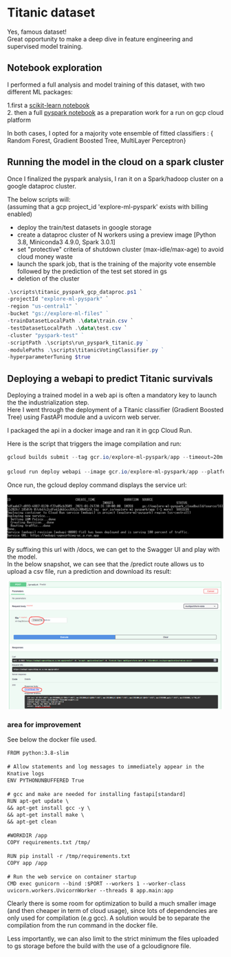 # Titanic dataset

Yes, famous dataset!  
Great opportunity to make a deep dive in feature engineering and supervised model training.  

## Notebook exploration  

I performed a full analysis and model training of this dataset, with two different ML packages: 

1.first a [scikit-learn notebook](./notebooks/titanic-scikit-learn.ipynb)  
2. then a full [pyspark notebook](./notebooks/titanic-pyspark.ipynb) as a preparation work for a run on gcp cloud platform

In both cases, I opted for a majority vote ensemble of fitted classifiers : { Random Forest, Gradient Boosted Tree, MultiLayer Perceptron}

## Running the model in the cloud on a spark cluster  

Once I finalized the pyspark analysis, I ran it on a Spark/hadoop cluster on a google dataproc cluster.

The below scripts will:  
(assuming that a gcp project_id 'explore-ml-pyspark' exists with billing enabled)  
- deploy the train/test datasets in google storage
- create a dataproc cluster of N workers using a preview image [Python 3.8, Miniconda3 4.9.0, Spark 3.0.1]
- set "protective" criteria of shutdown cluster (max-idle/max-age) to avoid cloud money waste
- launch the spark job, that is the training of the majority vote ensemble followed by the prediction of the test set stored in gs
- deletion of the cluster


```powershell
.\scripts\titanic_pyspark_gcp_dataproc.ps1 `
-projectId "explore-ml-pyspark" `
-region "us-central1" `
-bucket "gs://explore-ml-files" ` 
-trainDatasetLocalPath .\data\train.csv `
-testDatasetLocalPath .\data\test.csv `
-cluster "pyspark-test" ` 
-scriptPath .\scripts\run_pyspark_titanic.py ` 
-modulePaths .\scripts\titanicVotingClassifier.py ` 
-hyperparameterTuning $true 
``` 

## Deploying a webapi to predict Titanic survivals

Deploying a trained model in a web api is often a mandatory key to launch the the industrialization step.  
Here I went through the deployment of a Titanic classifier (Gradient Boosted Tree) using FastAPI module and a uvicorn web server.   

I packaged the api in a docker image and ran it in gcp Cloud Run. 

Here is the script that triggers the image compilation and run:

```powershell
gcloud builds submit --tag gcr.io/explore-ml-pyspark/app --timeout=20m

gcloud run deploy webapi --image gcr.io/explore-ml-pyspark/app --platform managed --region us-central1 --allow-unauthenticated
``` 

Once run, the gcloud deploy command displays the service url:

![build/run results](./webapi/img/gcloud_image_build_run.PNG)

By suffixing this url with /docs, we can get to the Swagger UI and play with the model.  
In the below snapshot, we can see that the /predict route allows us to upload a csv file, run a prediction and download its result: 

![webapi](./webapi/img/webapi_snapshot.PNG)

### **area for improvement**

See below the docker file used.


```docker
FROM python:3.8-slim

# Allow statements and log messages to immediately appear in the Knative logs
ENV PYTHONUNBUFFERED True

# gcc and make are needed for installing fastapi[standard]
RUN apt-get update \
&& apt-get install gcc -y \
&& apt-get install make \
&& apt-get clean

#WORKDIR /app
COPY requirements.txt /tmp/

RUN pip install -r /tmp/requirements.txt
COPY app /app

# Run the web service on container startup
CMD exec gunicorn --bind :$PORT --workers 1 --worker-class uvicorn.workers.UvicornWorker --threads 8 app.main:app
```

Clearly there is some room for optimization to build a much smaller image (and then cheaper in term of cloud usage), since lots of dependencies are only used for compilation (e.g gcc). A solution would be to separate the compilation from the run command in the docker file.

Less importantly, we can also limit to the strict minimum the files uploaded to gs storage before the build with the use of a gcloudignore file.